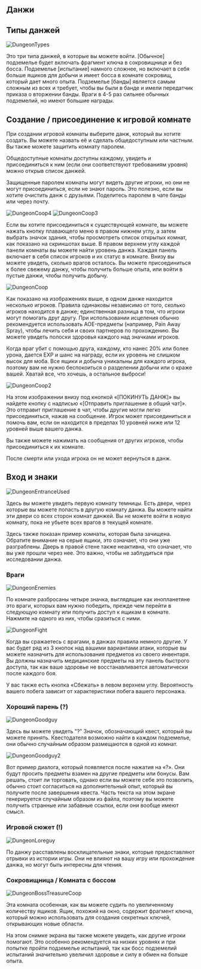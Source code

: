 ## Данжи

## Типы данжей
  
![DungeonTypes](/resources/mobile-tutorial/DungeonTypes.png)
  
Это три типа данжей, в которые вы можете войти. [Обычное] подземелье будет включать фрагмент ключа в сокровищнице и без босса. Подземелье [испытание] намного сложнее, но включает в себя больше ящиков для добычи и имеет босса в комнате сокровищ, который дает много опыта. Подземелье [банды] является самым сложным из всех и требует, чтобы вы были в банде и имели передатчик приказа о вторжении банды. Враги в 4-5 раз сильнее обычных подземелий, но имеют большие награды.
## Создание / присоединение к игровой комнате
  
При создании игровой комнаты выберите данж, который вы хотите создать. Вы можете назвать её и сделать общедоступным или частным. Вы также можете защитить комнату паролем.

Общедоступные комнаты доступны каждому, увидеть и присоединиться к ним (если они соответствуют требованиям уровня) можно открыв список данжей.

Защищенные паролем комнаты могут видеть другие игроки, но они не могут присоединиться, если не знают пароль. Это полезно, если вы хотите очистить данж с друзьями. Поделитесь паролем в чате банды или через почту.

![DungeonCoop4](/resources/mobile-tutorial/DungeonCoop4.png)
![DungeonCoop3](/resources/mobile-tutorial/DungeonCoop3.png)

Если вы хотите присоединиться к существующей комнате, вы можете нажать кнопку плавающего меню в правом нижнем углу, а затем выбрать значок здания, чтобы просмотреть список открытых комнат, как показано на скриншотах выше.
В правом верхнем углу каждой панели комнаты вы можете найти уровень данжа. Каждая панель включает в себя список игроков и их статус в комнате. Внизу вы можете увидеть, сколько врагов осталось. Вы можете присоединиться к более свежему данжу, чтобы получить больше опыта, или войти в пустые данжи, чтобы получить добычу.
 
![DungeonCoop](/resources/mobile-tutorial/DungeonCoop.png)
  
Как показано на изображениях выше, в одном данже находится несколько игроков. Правила одинаковы независимо от того, сколько игроков находится в данже; единственная разница в том, что игроки могут помогать друг другу. При использовании исцеления обычно рекомендуется использовать AOE-предметы (например, Pain Away Spray), чтобы лечить себя и своих партнеров по прохождению. Вы можете увидеть полоски здоровья каждого над значками игроков.

Когда враг убит с помощью друга, каждому, кто нанес 20% или более урона, дается EXP и шанс на награду, если их уровень не слишком высок для моба. Все ящики и добыча уникальны для каждого игрока, поэтому вам не нужно беспокоиться о разделении добычи или о краже вашей. Хватай все, что хочешь, а остальное выброси!

![DungeonCoop2](/resources/mobile-tutorial/DungeonCoop2.png)

На этом изображении внизу под кнопкой «[ПОКИНУТЬ ДАНЖ]» вы найдете кнопку с надписью «[Отправить приглашение в общий чат]». Это отправит приглашение в чат, чтобы другие могли легко присоединиться, нажав на сообщение. Игрок может присоединиться и помочь вам, если он находится в пределах 10 уровней ниже или 12 уровней выше вашего данжа.

Вы также можете нажимать на сообщения от других игроков, чтобы присоединиться к их комнате.

После смерти или ухода игрока он не может вернуться в данж.
  
## Вход и знаки
  
![DungeonEntranceUsed](/resources/mobile-tutorial/DungeonEntranceUsed.png)
  
Здесь вы можете увидеть первую комнату темницы. Есть двери, через которые вы можете попасть в другую комнату данжа. Вы можете найти эти двери со всех сторон комнат данжей. Вы не можете войти в новую комнату, пока не убьете всех врагов в текущей комнате.

Здесь также показан пример комнаты, которая была зачищена. Обратите внимание на серые ящики, это означает, что они уже разграблены. Дверь в правой стене также неактивна, что означает, что вы уже прошли через нее. Это важно, чтобы не заблудиться при исследовании данжа.

### Враги
  
![DungeonEnemies](/resources/mobile-tutorial/DungeonEnemies.png)
  
По комнате разбросаны четыре значка, выглядящие как инопланетяне это враги, которых вам нужно победить, прежде чем перейти в следующую комнату или получить доступ к ящикам в комнате. Нажмите на одного из них, чтобы сразиться с ними.
  
![DungeonFight](/resources/mobile-tutorial/DungeonFight.png)
  
Когда вы сражаетесь с врагами, в данжах правила немного другие. У вас будет ряд из 3 кнопок над вашими вариантами атаки, которые вы можете назначить для использования предметов из своего инвентаря. Вы должны назначить медицинские предметы на эту панель быстрого доступа, так как ваше здоровье не восстанавливается автоматически после каждого боя.

У вас также есть кнопка «Сбежать» в левом верхнем углу. Вероятность вашего побега зависит от характеристики побега вашего персонажа.
 
### Хороший парень (?)
  
![DungeonGoodguy](/resources/mobile-tutorial/DungeonGoodguy.png)
  
Здесь вы можете увидеть "?" Значок, обозначающий квест, который вы можете принять. Квестодателя возможно найти в каждом подземелье, они обычно случайным образом размещаются в одной из комнат.
  
![DungeonGoodguy2](/resources/mobile-tutorial/DungeonGoodguy2.png)
  
Вот пример диалога, который появляется после нажатия на «?». Они будут просить предметы взамен на другие предметы или бонусы. Вам решать, стоит ли торговать, однако если вы можете себе это позволить, обычно стоит согласиться на дополнительный опыт, который вы получите после завершения квеста. Часть текста на этом экране генерируется случайным образом из файла, поэтому вы можете получить странные или забавные ссылки, если они вообще имеют смысл.

### Игровой сюжет (!)

![DungeonLoreguy](/resources/mobile-tutorial/DungeonLoreguy.png)

По данжу расставлены восклицательные знаки, которые предоставляют отрывки из истории игры. Они не влияют на вашу игру или прохождение данжа, но могут быть интересны для чтения.

### Сокровищница / Комната с боссом
  
![DungeonBossTreasureCoop](/resources/mobile-tutorial/DungeonBossTreasureCoop.png)
  
Эта комната особенная, как вы можете судить по увеличенному количеству ящиков. Ящик, похожий на окно, содержит фрагмент ключа, который можно использовать для создания секретных ключей, открывающих новые области.

На этом снимке экрана вы также можете увидеть, как другие игроки помогают. Это особенно рекомендуется на низких уровнях и при попытке пройти подземелье испытаний, так как босс подземелий испытаний значительно увеличил здоровье и силу в обмен на больше опыта.
